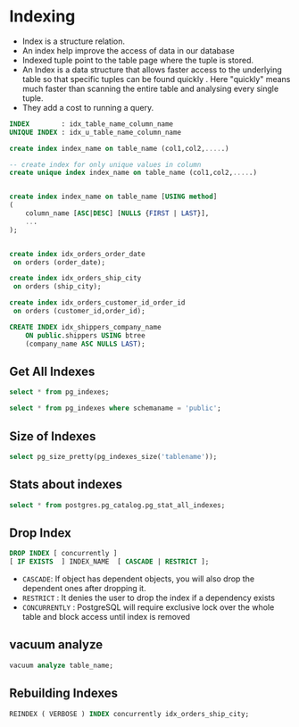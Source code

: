 # Indexing

* Index is a structure relation. 
* An index help improve the access of data in our database 
* Indexed tuple point to the table page where the tuple is stored.
* An Index is a data structure that allows faster access to the underlying table so that specific tuples can be found quickly . Here "quickly" means much faster than scanning the entire table and analysing every single tuple.
* They add a cost to running a query.

```sql
INDEX        : idx_table_name_column_name 
UNIQUE INDEX : idx_u_table_name_column_name 
```

```sql
create index index_name on table_name (col1,col2,.....)

-- create index for only unique values in column
create unique index index_name on table_name (col1,col2,.....)


create index index_name on table_name [USING method]
(
	column_name [ASC|DESC] [NULLS {FIRST | LAST}],
	...
);


create index idx_orders_order_date 
 on orders (order_date);

create index idx_orders_ship_city 
 on orders (ship_city);

create index idx_orders_customer_id_order_id 
 on orders (customer_id,order_id);

CREATE INDEX idx_shippers_company_name
    ON public.shippers USING btree
    (company_name ASC NULLS LAST);
```

## Get All Indexes

```sql
select * from pg_indexes;

select * from pg_indexes where schemaname = 'public';
```

## Size of Indexes

```sql
select pg_size_pretty(pg_indexes_size('tablename'));
```

## Stats about indexes

```sql
select * from postgres.pg_catalog.pg_stat_all_indexes;
```

## Drop Index

```sql
DROP INDEX [ concurrently ] 
[ IF EXISTS  ] INDEX_NAME  [ CASCADE | RESTRICT ];
```

* `CASCADE`: If object has dependent objects, you will also drop the dependent ones after dropping it.
* `RESTRICT` : It denies the user to drop the index if a dependency exists
* `CONCURRENTLY` : PostgreSQL will require exclusive lock over the whole table and block access until index is removed

## vacuum analyze

```sql
vacuum analyze table_name;
```

## Rebuilding Indexes

```sql
REINDEX ( VERBOSE ) INDEX concurrently idx_orders_ship_city;
```

